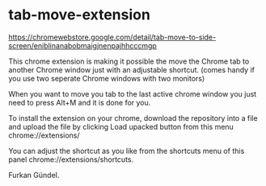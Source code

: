 # tab-move-extension

https://chromewebstore.google.com/detail/tab-move-to-side-screen/eniblinanabobmaigjnenpajhhcccmgp

This chrome extension is making it possible the move the Chrome tab to another Chrome window just with an adjustable shortcut. (comes handy if you use two seperate Chrome windows with two monitors)

When you want to move you tab to the last active chrome window you just need to press Alt+M and it is done for you.

To install the extension on your chrome, download the repository into a file and upload the file by clicking Load upacked button from this menu chrome://extensions/ 

You can adjust the shortcut as you like from the shortcuts menu of this panel chrome://extensions/shortcuts.



Furkan Gündel.
